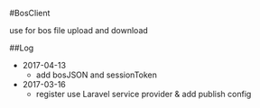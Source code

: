 #BosClient 

use for bos file upload and download

##Log
- 2017-04-13
    - add bosJSON and sessionToken
- 2017-03-16
    - register use Laravel service provider & add publish config